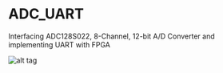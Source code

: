 # ADC_UART
Interfacing ADC128S022, 8-Channel, 12-bit A/D Converter and implementing UART with FPGA

![alt tag](https://s8.postimg.org/a53r49ped/RTL.png)
